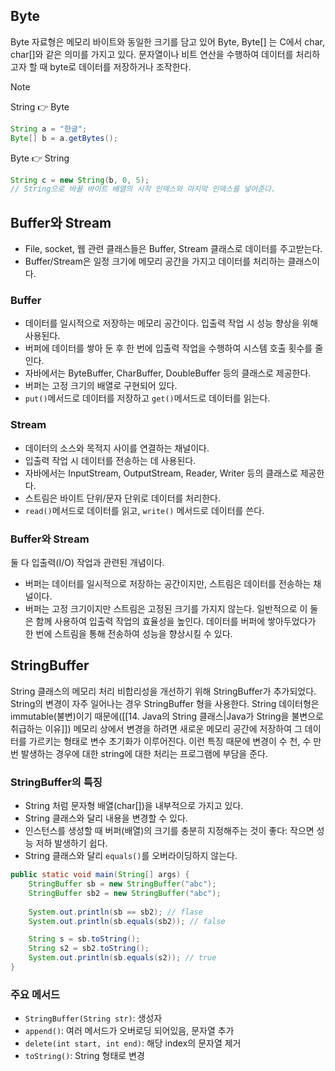 ## Byte
Byte 자료형은 메모리 바이트와 동일한 크기를 담고 있어 Byte, Byte[] 는 C에서 char, char[]와 같은 의미를 가지고 있다. 문자열이나 비트 연산을 수행하여 데이터를 처리하고자 할 때 byte로 데이터를 저장하거나 조작한다.

> [!Note]
> String 👉 Byte
> ```java
> String a = "한글";
> Byte[] b = a.getBytes();
> ```
> Byte 👉 String
> ```java
> String c = new String(b, 0, 5); 
> // String으로 바꿀 바이트 배열의 시작 인덱스와 마지막 인덱스를 넣어준다.
> ```

## Buffer와 Stream
- File, socket, 웹 관련 클래스들은 Buffer, Stream 클래스로 데이터를 주고받는다.
- Buffer/Stream은 일정 크기에 메모리 공간을 가지고 데이터를 처리하는 클래스이다.
### Buffer
- 데이터를 일시적으로 저장하는 메모리 공간이다. 입출력 작업 시 성능 향상을 위해 사용된다.
- 버퍼에 데이터를 쌓아 둔 후 한 번에 입출력 작업을 수행하여 시스템 호출 횟수를 줄인다.
- 자바에서는 ByteBuffer, CharBuffer, DoubleBuffer 등의 클래스로 제공한다.
- 버퍼는 고정 크기의 배열로 구현되어 있다.
- `put()`메서드로 데이터를 저장하고 `get()`메서드로 데이터를 읽는다.
### Stream
- 데이터의 소스와 목적지 사이를 연결하는 채널이다.
- 입출력 작업 시 데이터를 전송하는 데 사용된다.
- 자바에서는 InputStream, OutputStream, Reader, Writer 등의 클래스로 제공한다.
- 스트림은 바이트 단위/문자 단위로 데이터를 처리한다.
- `read()`메서드로 데이터를 읽고, `write()` 메서드로 데이터를 쓴다.
### Buffer와 Stream
둘 다 입출력(I/O) 작업과 관련된 개념이다.
- 버퍼는 데이터를 일시적으로 저장하는 공간이지만, 스트림은 데이터를 전송하는 채널이다.
- 버퍼는 고정 크기이지만 스트림은 고정된 크기를 가지지 않는다.
일반적으로 이 둘은 함께 사용하여 입출력 작업의 효율성을 높인다. 데이터를 버퍼에 쌓아두었다가 한 번에 스트림을 통해 전송하여 성능을 향상시킬 수 있다.
## StringBuffer
String 클래스의 메모리 처리 비합리성을 개선하기 위해 StringBuffer가 추가되었다. String의 변경이 자주 일어나는 경우 StringBuffer 형을 사용한다.
String 데이터형은 immutable(불변)이기 때문에([[14. Java의 String 클래스|Java가 String을 불변으로 취급하는 이유]]) 메모리 상에서 변경을 하려면 새로운 메모리 공간에 저장하여 그 데이터를 가르키는 형태로 변수 초기화가 이루어진다. 이런 특징 때문에 변경이 수 천, 수 만번 발생하는 경우에 대한 string에 대한 처리는 프로그램에 부담을 준다.
### StringBuffer의 특징
- String 처럼 문자형 배열(char[])을 내부적으로 가지고 있다.
- String 클래스와 달리 내용을 변경할 수 있다.
- 인스턴스를 생성할 때 버퍼(배열)의 크기를 충분히 지정해주는 것이 좋다: 작으면 성능 저하 발생하기 쉽다.
- String 클래스와 달리 `equals()`를 오버라이딩하지 않는다.
```java
public static void main(String[] args) {
	StringBuffer sb = new StringBuffer("abc");
	StringBuffer sb2 = new StringBuffer("abc");
	
	System.out.println(sb == sb2); // flase
	System.out.println(sb.equals(sb2)); // false

	String s = sb.toString();
	String s2 = sb2.toString();
	System.out.println(sb.equals(s2)); // true
}
```
### 주요 메서드
- `StringBuffer(String str)`: 생성자
- `append()`: 여러 메서드가 오버로딩 되어있음, 문자열 추가
- `delete(int start, int end)`: 해당 index의 문자열 제거
- `toString()`: String 형태로 변경
